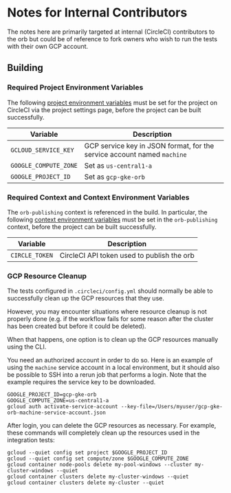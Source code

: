 # Notes for Internal Contributors

The notes here are primarily targeted at internal (CircleCI) contributors to the orb but could be of reference to fork owners who wish to run the tests with their own GCP account.

## Building

### Required Project Environment Variables

The following [project environment variables](https://circleci.com/docs/2.0/env-vars/#setting-an-environment-variable-in-a-project) must be set for the project on CircleCI via the project settings page, before the project can be built successfully.

| Variable                       | Description                      |
| -------------------------------| ---------------------------------|
| `GCLOUD_SERVICE_KEY`           | GCP service key in JSON format, for the service account named `machine`|
| `GOOGLE_COMPUTE_ZONE`          | Set as `us-central1-a`           |
| `GOOGLE_PROJECT_ID`            | Set as `gcp-gke-orb`             |

### Required Context and Context Environment Variables

The `orb-publishing` context is referenced in the build. In particular, the following [context environment variables](https://circleci.com/docs/2.0/env-vars/#setting-an-environment-variable-in-a-context) must be set in the `orb-publishing` context, before the project can be built successfully.

| Variable                       | Description                      |
| -------------------------------| ---------------------------------|
| `CIRCLE_TOKEN`                 | CircleCI API token used to publish the orb  |


### GCP Resource Cleanup

The tests configured in `.circleci/config.yml` should normally be able to successfully clean up the GCP resources that they use.

However, you may encounter situations where resource cleanup is not properly done (e.g. if the workflow fails for some reason after the cluster has been created but before it could be deleted).

When that happens, one option is to clean up the GCP resources manually using the CLI.

You need an authorized account in order to do so. Here is an example of using the `machine` service account in a local environment, but it should also be possible to SSH into a rerun job that performs a login. Note that the example requires the service key to be downloaded.

```
GOOGLE_PROJECT_ID=gcp-gke-orb
GOOGLE_COMPUTE_ZONE=us-central1-a
gcloud auth activate-service-account --key-file=/Users/myuser/gcp-gke-orb-machine-service-account.json
```

After login, you can delete the GCP resources as necessary. For example, these commands will completely clean up the resources used in the integration tests:

```
gcloud --quiet config set project $GOOGLE_PROJECT_ID
gcloud --quiet config set compute/zone $GOOGLE_COMPUTE_ZONE
gcloud container node-pools delete my-pool-windows --cluster my-cluster-windows --quiet
gcloud container clusters delete my-cluster-windows --quiet
gcloud container clusters delete my-cluster --quiet
```
